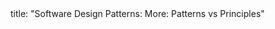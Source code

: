 <frontmatter>
title: "Software Design Patterns: More: Patterns vs Principles"
</frontmatter>

<include src="navbar.md" boilerplate />

<include src="unit-inPage-asFlat.md" boilerplate />